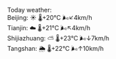 Today weather:  
Beijing: ☀️   🌡️+20°C 🌬️↙4km/h  
Tianjin: ☁️   🌡️+21°C 🌬️↖4km/h  
Shijiazhuang: ⛅️  🌡️+23°C 🌬️↓7km/h  
Tangshan: 🌦   🌡️+22°C 🌬️↑10km/h  
